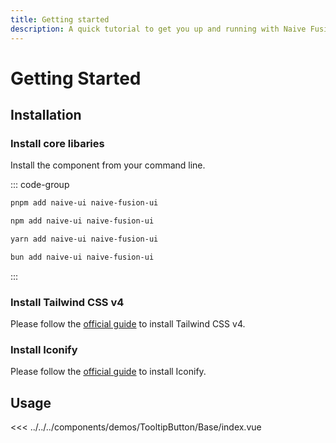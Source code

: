```yaml
---
title: Getting started
description: A quick tutorial to get you up and running with Naive Fusion UI.
---
```


# Getting Started

## Installation

### Install core libaries

Install the component from your command line.

::: code-group

```sh [pnpm]
pnpm add naive-ui naive-fusion-ui
```

```sh [npm]
npm add naive-ui naive-fusion-ui
```

```sh [yarn]
yarn add naive-ui naive-fusion-ui
```

```sh [bun]
bun add naive-ui naive-fusion-ui
```

:::

### Install Tailwind CSS v4

Please follow the [official guide](https://tailwindcss.com/docs/installation) to install Tailwind CSS v4.

### Install Iconify

Please follow the [official guide](https://iconify.design/docs/usage/css/tailwind/tailwind4/) to install Iconify.

## Usage

<ComponentPreview category="TooltipButton" name="Base" title="TooltipButton" disableCode />

<<< ../../../components/demos/TooltipButton/Base/index.vue
